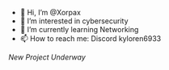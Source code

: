 - 👋 Hi, I’m @Xorpax
- 👀 I’m interested in cybersecurity
- 🌱 I’m currently learning Networking
- 📫 How to reach me: Discord kyloren6933
  
*New Project Underway*

<!--- 💞️ I’m looking to collaborate on ...--->
<!---
Xorpax/Xorpax is a ✨ special ✨ repository because its `README.md` (this file) appears on your GitHub profile.
You can click the Preview link to take a look at your changes.
--->
